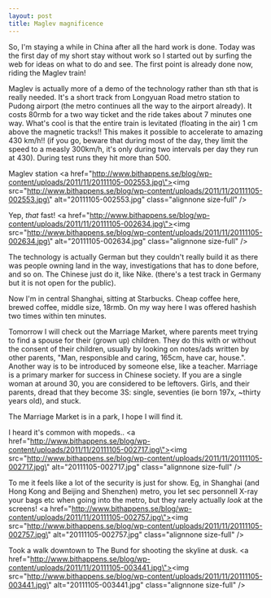 ```yaml
---
layout: post
title: Maglev magnificence
---
```


So, I\'m staying a while in China after all the hard work is done. Today was the first day of my short stay without work so I started out by surfing the web for ideas on what to do and see. The first point is already done now, riding the Maglev train!

Maglev is actually more of a demo of the technology rather than sth that is really needed. It\'s a short track from Longyuan Road metro station to Pudong airport (the metro continues all the way to the airport already). It costs 80rmb for a two way ticket and the ride takes about 7 minutes one way. What\'s cool is that the entire train is levitated (floating in the air) 1 cm above the magnetic tracks!! This makes it possible to accelerate to amazing 430 km/h!! (if you go, beware that during most of the day, they limit the speed to a measly 300km/h, it\'s only during two intervals per day they run at 430). During test runs they hit more than 500.


Maglev station
<a href=\"http://www.bithappens.se/blog/wp-content/uploads/2011/11/20111105-002553.jpg\"><img src=\"http://www.bithappens.se/blog/wp-content/uploads/2011/11/20111105-002553.jpg\" alt=\"20111105-002553.jpg\" class=\"alignnone size-full\" /></a>



Yep, *that* fast!
<a href=\"http://www.bithappens.se/blog/wp-content/uploads/2011/11/20111105-002634.jpg\"><img src=\"http://www.bithappens.se/blog/wp-content/uploads/2011/11/20111105-002634.jpg\" alt=\"20111105-002634.jpg\" class=\"alignnone size-full\" /></a>



<!--more-->


The technology is actually German but they couldn\'t really build it as there was people owning land in the way, investigations that has to done before, and so on. The Chinese just do it, like Nike. (there\'s a test track in Germany but it is not open for the public).

Now I\'m in central Shanghai, sitting at Starbucks. Cheap coffee here, brewed coffee, middle size, 18rmb. On my way here I was offered hashish two times within ten minutes.

Tomorrow I will check out the Marriage Market, where parents meet trying to find a spouse for their (grown up) children. They do this with or without the consent of their children, usually by looking on notes/ads written by other parents, \"Man, responsible and caring, 165cm, have car, house.\". Another way is to be introduced by someone else, like a teacher. Marriage is a primary marker for success in Chinese society. If you are a single woman at around 30, you are considered to be leftovers. Girls, and their parents, dread that they become 3S: single, seventies (ie born 197x, ~thirty years old), and stuck.

The Marriage Market is in a park, I hope I will find it.


I heard it\'s common with mopeds..
<a href=\"http://www.bithappens.se/blog/wp-content/uploads/2011/11/20111105-002717.jpg\"><img src=\"http://www.bithappens.se/blog/wp-content/uploads/2011/11/20111105-002717.jpg\" alt=\"20111105-002717.jpg\" class=\"alignnone size-full\" /></a>


To me it feels like a lot of the security is just for show. Eg, in Shanghai (and Hong Kong and Beijing and Shenzhen) metro, you let sec personnell X-ray your bags etc when going into the metro, but they rarely actually *look* at the screens!
<a href=\"http://www.bithappens.se/blog/wp-content/uploads/2011/11/20111105-002757.jpg\"><img src=\"http://www.bithappens.se/blog/wp-content/uploads/2011/11/20111105-002757.jpg\" alt=\"20111105-002757.jpg\" class=\"alignnone size-full\" /></a>


Took a walk downtown to The Bund for shooting the skyline at dusk. 
<a href=\"http://www.bithappens.se/blog/wp-content/uploads/2011/11/20111105-003441.jpg\"><img src=\"http://www.bithappens.se/blog/wp-content/uploads/2011/11/20111105-003441.jpg\" alt=\"20111105-003441.jpg\" class=\"alignnone size-full\" /></a>